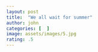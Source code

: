 ```yaml
---
layout: post
title:  "We all wait for summer"
author: john
categories: [  ]
image: assets/images/5.jpg
rating: .5
---
```

